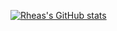 [![Rheas's GitHub stats](https://github-readme-stats.vercel.app/api?username=anuraghazra)](https://github.com/rheap404/github-readme-stats)
